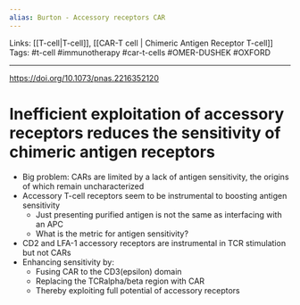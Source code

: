 ```yaml
---
alias: Burton - Accessory receptors CAR
---
```


Links:  [[T-cell|T-cell]], [[CAR-T cell | Chimeric Antigen Receptor T-cell]]
Tags:  #t-cell #immunotherapy #car-t-cells #OMER-DUSHEK #OXFORD

---

https://doi.org/10.1073/pnas.2216352120

# Inefficient exploitation of accessory receptors reduces the sensitivity of chimeric antigen receptors

- Big problem: CARs are limited by a lack of antigen sensitivity, the origins of which remain uncharacterized
- Accessory T-cell receptors seem to be instrumental to boosting antigen sensitivity
	- Just presenting purified antigen is not the same as interfacing with an APC
	- What is the metric for antigen sensitivity?
- CD2 and LFA-1 accessory receptors are instrumental in TCR stimulation but not CARs
- Enhancing sensitivity by:
	- Fusing CAR to the CD3(epsilon) domain
	- Replacing the TCRalpha/beta region with CAR
	- Thereby exploiting full potential of accessory receptors